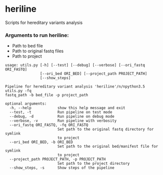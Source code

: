 # heriline
Scripts for hereditary variants analysis

### Arguments to run heriline:
   - Path to bed file
   - Path to original fastq files
   - Path to project

```
usage: utils.py [-h] [--test] [--debug] [--verbose] [--ori_fastq ORI_FASTQ]
                [--ori_bed ORI_BED] [--project_path PROJECT_PATH]
                [--show_steps]

Pipeline for hereditary variant analysis 'heriline'/n/npython3.5 utils.py -fq
fastq_path -b bed_file -p project_path

optional arguments:
  -h, --help            show this help message and exit
  --test, -t            Run pipeline on test mode
  --debug, -d           Run pipeline on debug mode
  --verbose, -v         Run pipeline with verbosity
  --ori_fastq ORI_FASTQ, -fq ORI_FASTQ
                        Set path to the original fastq directory for symlink
                        to project
  --ori_bed ORI_BED, -b ORI_BED
                        Set path to the original bed/manifest file for symlink
                        to project
  --project_path PROJECT_PATH, -p PROJECT_PATH
                        Set path to the project directory
  --show_steps, -s      Show steps of the pipeline
  ```
  
  
